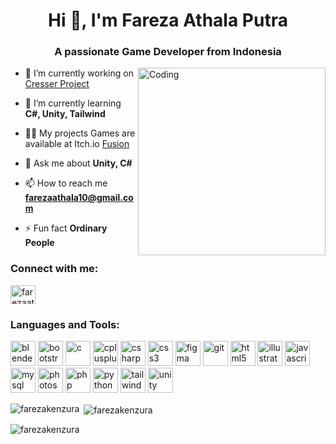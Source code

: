 <h1 align="center">Hi 👋, I'm Fareza Athala Putra</h1>
<h3 align="center">A passionate Game Developer from Indonesia</h3>
<img align="right" alt="Coding" width="300" src="https://github.com/FarezaKenzura.png">

- 🔭 I’m currently working on [Cresser Project](https://www.instagram.com/c17games/)

- 🌱 I’m currently learning **C#, Unity, Tailwind**

- 👨‍💻 My projects Games are available at Itch.io [Fusion](https://fusion-kenzura.itch.io/)

- 💬 Ask me about **Unity, C#**

- 📫 How to reach me **farezaathala10@gmail.com**

- ⚡ Fun fact **Ordinary People**

<h3 align="left">Connect with me:</h3>
<p align="left">
<a href="https://linkedin.com/in/farezaathala" target="blank"><img align="center" src="https://cdn.jsdelivr.net/gh/devicons/devicon/icons/linkedin/linkedin-original.svg" alt="farezaathala" height="30" width="40" /></a>
</p>

<h3 align="left">Languages and Tools:</h3>
<p align="left"> 
<img src="https://cdn.jsdelivr.net/gh/devicons/devicon/icons/blender/blender-original.svg" alt="blender" width="40" height="40"/> </a> 
<img src="https://cdn.jsdelivr.net/gh/devicons/devicon/icons/bootstrap/bootstrap-original.svg" alt="bootstrap" width="40" height="40"/> </a> 
<img src="https://cdn.jsdelivr.net/gh/devicons/devicon/icons/c/c-original.svg" alt="c" width="40" height="40"/> </a> 
<img src="https://cdn.jsdelivr.net/gh/devicons/devicon/icons/cplusplus/cplusplus-original.svg" alt="cplusplus" width="40" height="40"/> </a> 
<img src="https://cdn.jsdelivr.net/gh/devicons/devicon/icons/csharp/csharp-original.svg" alt="csharp" width="40" height="40"/> </a> 
<img src="https://cdn.jsdelivr.net/gh/devicons/devicon/icons/css3/css3-original.svg" alt="css3" width="40" height="40"/> </a> 
<img src="https://cdn.jsdelivr.net/gh/devicons/devicon/icons/figma/figma-original.svg" alt="figma" width="40" height="40"/> </a> 
<img src="https://cdn.jsdelivr.net/gh/devicons/devicon/icons/git/git-original.svg" alt="git" width="40" height="40"/> </a> 
<img src="https://cdn.jsdelivr.net/gh/devicons/devicon/icons/html5/html5-original.svg" alt="html5" width="40" height="40"/> </a> 
<img src="https://cdn.jsdelivr.net/gh/devicons/devicon/icons/illustrator/illustrator-plain.svg" alt="illustrator" width="40" height="40"/> </a> 
<img src="https://cdn.jsdelivr.net/gh/devicons/devicon/icons/javascript/javascript-original.svg" alt="javascript" width="40" height="40"/> </a> 
<img src="https://cdn.jsdelivr.net/gh/devicons/devicon/icons/mysql/mysql-original-wordmark.svg" alt="mysql" width="40" height="40"/> </a> 
<img src="https://cdn.jsdelivr.net/gh/devicons/devicon/icons/photoshop/photoshop-plain.svg" alt="photoshop" width="40" height="40"/> </a> 
<img src="https://cdn.jsdelivr.net/gh/devicons/devicon/icons/php/php-original.svg" alt="php" width="40" height="40"/> </a> 
<img src="https://cdn.jsdelivr.net/gh/devicons/devicon/icons/python/python-original.svg" alt="python" width="40" height="40"/> </a> 
<img src="https://cdn.jsdelivr.net/gh/devicons/devicon@latest/icons/tailwindcss/tailwindcss-original.svg" alt="tailwind" width="40" height="40"/> </a> 
<img src="https://cdn.jsdelivr.net/gh/devicons/devicon/icons/unity/unity-original.svg" alt="unity" width="40" height="40"/> </a> </p>

<p><img align="left" src="https://github-readme-stats.vercel.app/api/top-langs?username=farezakenzura&show_icons=true&locale=en&layout=compact" alt="farezakenzura" /></p>

<p>&nbsp;<img align="center" src="https://github-readme-stats.vercel.app/api?username=farezakenzura&show_icons=true&locale=en" alt="farezakenzura" /></p>

<p><img align="center" src="https://github-readme-streak-stats.herokuapp.com/?user=farezakenzura&" alt="farezakenzura" /></p>

